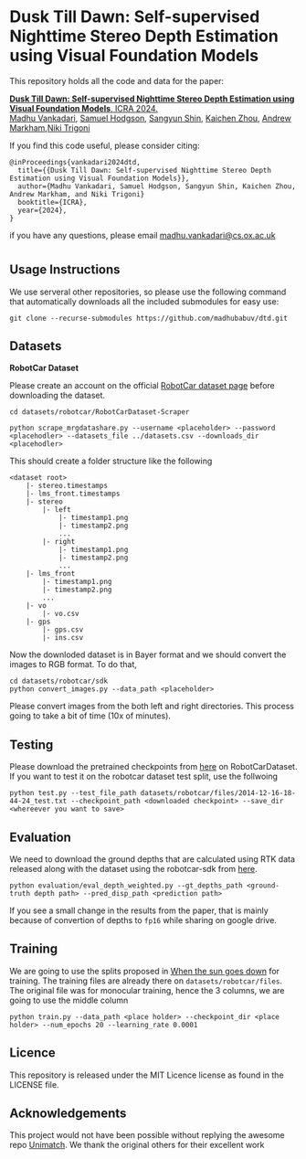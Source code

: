 Dusk Till Dawn: Self-supervised Nighttime Stereo Depth Estimation using Visual Foundation Models
====================================
This repository holds all the code and data for the paper:

[**Dusk Till Dawn: Self-supervised Nighttime Stereo Depth Estimation using Visual Foundation Models**, ICRA 2024.]()\
[Madhu Vankadari](Madhu), [Samuel Hodgson](Sam), [Sangyun Shin](Sangyun), [Kaichen Zhou](Kaichen), [Andrew Markham](Andrew),[Niki Trigoni](Niki)

If you find this code useful, please consider citing:  
```text
@inProceedings{vankadari2024dtd,
  title={{Dusk Till Dawn: Self-supervised Nighttime Stereo Depth Estimation using Visual Foundation Models}},
  author={Madhu Vankadari, Samuel Hodgson, Sangyun Shin, Kaichen Zhou, Andrew Markham, and Niki Trigoni}
  booktitle={ICRA},
  year={2024},
}
```
if you have any questions, please email madhu.vankadari@cs.ox.ac.uk
#
Usage Instructions
------------------
We use serveral other repositories, so please use the following command that automatically downloads all the included submodules for easy use:
```
git clone --recurse-submodules https://github.com/madhubabuv/dtd.git
```
Datasets
------
**RobotCar Dataset** 

Please create an account on the official [RobotCar dataset page]([robot_car_reg]) before downloading the dataset. 
```
cd datasets/robotcar/RobotCarDataset-Scraper

python scrape_mrgdatashare.py --username <placeholder> --password <placehodler> --datasets_file ../datasets.csv --downloads_dir <placehodler>
```
This should create a folder structure like the following
```
<dataset root>
    |- stereo.timestamps
    |- lms_front.timestamps
    |- stereo
        |- left
            |- timestamp1.png
            |- timestamp2.png
            ...
        |- right
            |- timestamp1.png
            |- timestamp2.png
            ...
    |- lms_front
        |- timestamp1.png
        |- timestamp2.png
        ...
    |- vo
        |- vo.csv
    |- gps
        |- gps.csv
        |- ins.csv
```

Now the downloded dataset is in Bayer format and we should convert the images to RGB format. To do that,
```
cd datasets/robotcar/sdk
python convert_images.py --data_path <placeholder>
```
Please convert images from the both left and right directories. This process going to take a bit of time (10x of minutes).

Testing
--------
Please download the pretrained checkpoints from [here](dtd_checkpoint) on RobotCarDataset. If you want to test it on the robotcar dataset test split, use the follwoing
```
python test.py --test_file_path datasets/robotcar/files/2014-12-16-18-44-24_test.txt --checkpoint_path <downloaded checkpoint> --save_dir <whereever you want to save>
```

Evaluation
-----------
We need to download the ground depths that are calculated using RTK data released along with the dataset using the robotcar-sdk from [here](dtd_gt).

```
python evaluation/eval_depth_weighted.py --gt_depths_path <ground-truth depth path> --pred_disp_path <prediction path>
```

If you see a small change in the results from the paper, that is mainly because of convertion of depths to `fp16` while sharing on google drive. 

Training
---------
We are going to use the splits proposed in [When the sun goes down](wgsd) for training. The training files are already there on `datasets/robotcar/files`. The original file was for monocular training, hence the 3 columns, we are going to use the middle column
```
python train.py --data_path <place holder> --checkpoint_dir <place holder> --num_epochs 20 --learning_rate 0.0001
```

Licence
--------
This repository is released under the MIT Licence license as found in the LICENSE file.

Acknowledgements
---------
This project would not have been possible without replying the awesome repo [Unimatch](unimatch_git). We thank the original others for their excellent work

[Madhu]: https://www.cs.ox.ac.uk/people/madhu.vankadari/
[Sam]: https://www.cs.ox.ac.uk/people/samuel.hodgson/
[Sangyun]:https://www.cs.ox.ac.uk/people/sangyun.shin/
[Kaichen]:https://www.cs.ox.ac.uk/people/kaichen.zhou/
[Andrew]:https://www.cs.ox.ac.uk/people/Andrew.Markham/
[Niki]:https://www.cs.ox.ac.uk/people/niki.trigoni/
[robot_car_reg]:https://mrgdatashare.robots.ox.ac.uk/accounts/login/
[wgsd]:https://arxiv.org/abs/2206.13850
[dtd_checkpoint]:https://drive.google.com/file/d/1dgUKBf-UKpOZp_3681iS_v3hgBs4Ip9a/view?usp=drive_link
[dtd_predictions]:https://drive.google.com/file/d/1aQfNbn5VmrHjrp6cUwelz64N-M1UmH0s/view?usp=drive_link
[dtd_gt]:https://drive.google.com/file/d/1nSV97qH-D7yI7AkD3B1pFfdt03UU3MoA/view?usp=drive_link

[unimatch_git]:https://github.com/autonomousvision/unimatch
